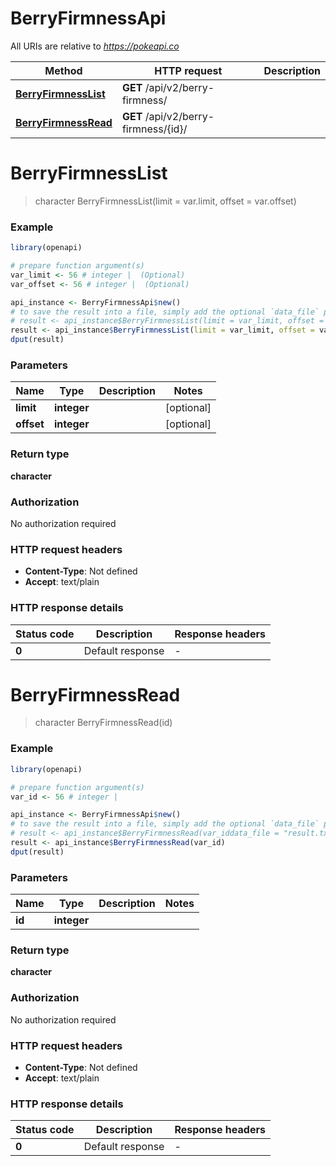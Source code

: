 # BerryFirmnessApi

All URIs are relative to *https://pokeapi.co*

Method | HTTP request | Description
------------- | ------------- | -------------
[**BerryFirmnessList**](BerryFirmnessApi.md#BerryFirmnessList) | **GET** /api/v2/berry-firmness/ | 
[**BerryFirmnessRead**](BerryFirmnessApi.md#BerryFirmnessRead) | **GET** /api/v2/berry-firmness/{id}/ | 


# **BerryFirmnessList**
> character BerryFirmnessList(limit = var.limit, offset = var.offset)



### Example
```R
library(openapi)

# prepare function argument(s)
var_limit <- 56 # integer |  (Optional)
var_offset <- 56 # integer |  (Optional)

api_instance <- BerryFirmnessApi$new()
# to save the result into a file, simply add the optional `data_file` parameter, e.g.
# result <- api_instance$BerryFirmnessList(limit = var_limit, offset = var_offsetdata_file = "result.txt")
result <- api_instance$BerryFirmnessList(limit = var_limit, offset = var_offset)
dput(result)
```

### Parameters

Name | Type | Description  | Notes
------------- | ------------- | ------------- | -------------
 **limit** | **integer**|  | [optional] 
 **offset** | **integer**|  | [optional] 

### Return type

**character**

### Authorization

No authorization required

### HTTP request headers

 - **Content-Type**: Not defined
 - **Accept**: text/plain

### HTTP response details
| Status code | Description | Response headers |
|-------------|-------------|------------------|
| **0** | Default response |  -  |

# **BerryFirmnessRead**
> character BerryFirmnessRead(id)



### Example
```R
library(openapi)

# prepare function argument(s)
var_id <- 56 # integer | 

api_instance <- BerryFirmnessApi$new()
# to save the result into a file, simply add the optional `data_file` parameter, e.g.
# result <- api_instance$BerryFirmnessRead(var_iddata_file = "result.txt")
result <- api_instance$BerryFirmnessRead(var_id)
dput(result)
```

### Parameters

Name | Type | Description  | Notes
------------- | ------------- | ------------- | -------------
 **id** | **integer**|  | 

### Return type

**character**

### Authorization

No authorization required

### HTTP request headers

 - **Content-Type**: Not defined
 - **Accept**: text/plain

### HTTP response details
| Status code | Description | Response headers |
|-------------|-------------|------------------|
| **0** | Default response |  -  |

